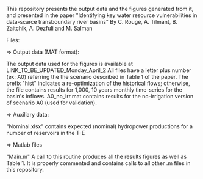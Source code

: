 This repository presents the output data and the figures generated from it, and presented in
the paper "Identifying key water resource vulnerabilities in data-scarce transboundary river basins"
By C. Rouge, A. Tilmant, B. Zaitchik, A. Dezfuli and M. Salman

Files:

=> Output data (MAT format):

The output data used for the figures is available at LINK_TO_BE_UPDATED_Monday_April_2
All files have a letter plus number (ex: A0) referring the the scenario described in Table 1 of the paper. The prefix "hist" indicates a re-optimization of the historical flows; otherwise, the file contains results for 1,000, 10 years monthly time-series for the basin's inflows.
A0_no_irr.mat contains results for the no-irrigation version of scenario A0 (used for validation).

=> Auxiliary data:

"Nominal.xlsx" contains expected (nominal) hydropower productions for a number of reservoirs in the T-E


=> Matlab files

"Main.m" 
A call to this routine produces all the results figures as well as Table 1.
It is properly commented and contains calls to all other .m files in this repository.
